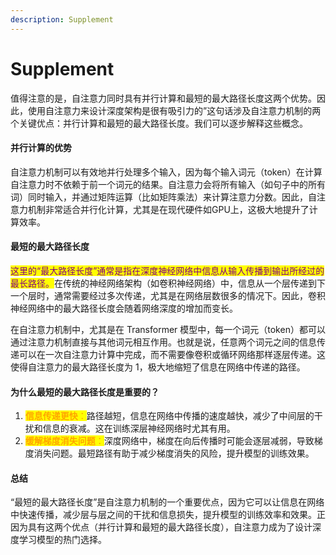```yaml
---
description: Supplement
---
```


# Supplement



值得注意的是，自注意力同时具有并行计算和最短的最大路径长度这两个优势。因此，使用自注意力来设计深度架构是很有吸引力的”这句话涉及自注意力机制的两个关键优点：并行计算和最短的最大路径长度。我们可以逐步解释这些概念。

#### 并行计算的优势

自注意力机制可以有效地并行处理多个输入，因为每个输入词元（token）在计算自注意力时不依赖于前一个词元的结果。自注意力会将所有输入（如句子中的所有词）同时输入，并通过矩阵运算（比如矩阵乘法）来计算注意力分数。因此，自注意力机制非常适合并行化计算，尤其是在现代硬件如GPU上，这极大地提升了计算效率。

#### 最短的最大路径长度

<mark style="color:purple;">这里的“最大路径长度”通常是指在深度神经网络中信息从输入传播到输出所经过的最长路径。</mark>在传统的神经网络架构（如卷积神经网络）中，信息从一个层传递到下一个层时，通常需要经过多次传递，尤其是在网络层数很多的情况下。因此，卷积神经网络中的最大路径长度会随着网络深度的增加而变长。

在自注意力机制中，尤其是在 Transformer 模型中，每一个词元（token）都可以通过注意力机制直接与其他词元相互作用。也就是说，任意两个词元之间的信息传递可以在一次自注意力计算中完成，而不需要像卷积或循环网络那样逐层传递。这使得自注意力的最大路径长度为 1，极大地缩短了信息在网络中传递的路径。

#### 为什么最短的最大路径长度是重要的？

1. <mark style="color:orange;">**信息传递更快**</mark><mark style="color:orange;">：</mark>路径越短，信息在网络中传播的速度越快，减少了中间层的干扰和信息的衰减。这在训练深层神经网络时尤其有用。
2. <mark style="color:orange;">**缓解梯度消失问题**</mark><mark style="color:orange;">：</mark>深度网络中，梯度在向后传播时可能会逐层减弱，导致梯度消失问题。最短路径有助于减少梯度消失的风险，提升模型的训练效果。

#### 总结

“最短的最大路径长度”是自注意力机制的一个重要优点，因为它可以让信息在网络中快速传播，减少层与层之间的干扰和信息损失，提升模型的训练效率和效果。正因为具有这两个优点（并行计算和最短的最大路径长度），自注意力成为了设计深度学习模型的热门选择。
